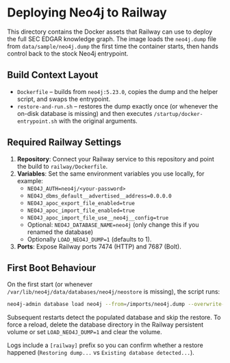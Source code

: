 # Deploying Neo4j to Railway

This directory contains the Docker assets that Railway can use to deploy the full SEC EDGAR knowledge graph. The image loads the `neo4j.dump` file from `data/sample/neo4j.dump` the first time the container starts, then hands control back to the stock Neo4j entrypoint.

## Build Context Layout

- `Dockerfile` – builds from `neo4j:5.23.0`, copies the dump and the helper script, and swaps the entrypoint.
- `restore-and-run.sh` – restores the dump exactly once (or whenever the on-disk database is missing) and then executes `/startup/docker-entrypoint.sh` with the original arguments.

## Required Railway Settings

1. **Repository**: Connect your Railway service to this repository and point the build to `railway/Dockerfile`.
2. **Variables**: Set the same environment variables you use locally, for example:
   - `NEO4J_AUTH=neo4j/<your-password>`
   - `NEO4J_dbms_default__advertised__address=0.0.0.0`
   - `NEO4J_apoc_export_file_enabled=true`
   - `NEO4J_apoc_import_file_enabled=true`
   - `NEO4J_apoc_import_file_use__neo4j__config=true`
   - Optional: `NEO4J_DATABASE_NAME=neo4j` (only change this if you renamed the database)
   - Optionally `LOAD_NEO4J_DUMP=1` (defaults to 1).
3. **Ports**: Expose Railway ports 7474 (HTTP) and 7687 (Bolt).

## First Boot Behaviour

On the first start (or whenever `/var/lib/neo4j/data/databases/neo4j/neostore` is missing), the script runs:

```bash
neo4j-admin database load neo4j --from=/imports/neo4j.dump --overwrite-destination --verbose
```

Subsequent restarts detect the populated database and skip the restore. To force a reload, delete the database directory in the Railway persistent volume or set `LOAD_NEO4J_DUMP=1` and clear the volume.

Logs include a `[railway]` prefix so you can confirm whether a restore happened (`Restoring dump...` vs `Existing database detected...`).
